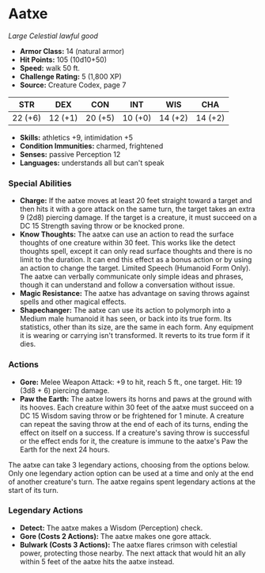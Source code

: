 # Aatxe

*Large* *Celestial* *lawful good*

- **Armor Class:** 14 (natural armor)
- **Hit Points:** 105 (10d10+50)
- **Speed:** walk 50 ft.
- **Challenge Rating:** 5 (1,800 XP)
- **Source:** Creature Codex, page 7

| STR | DEX | CON | INT | WIS | CHA |
| --- | --- | --- | --- | --- | --- |
| 22 (+6) | 12 (+1) | 20 (+5) | 10 (+0) | 14 (+2) | 14 (+2) |

- **Skills:** athletics +9, intimidation +5
- **Condition Immunities:** charmed, frightened
- **Senses:** passive Perception 12
- **Languages:** understands all but can't speak

### Special Abilities

- **Charge:** If the aatxe moves at least 20 feet straight toward a target and then hits it with a gore attack on the same turn, the target takes an extra 9 (2d8) piercing damage. If the target is a creature, it must succeed on a DC 15 Strength saving throw or be knocked prone.
- **Know Thoughts:** The aatxe can use an action to read the surface thoughts of one creature within 30 feet. This works like the detect thoughts spell, except it can only read surface thoughts and there is no limit to the duration. It can end this effect as a bonus action or by using an action to change the target. Limited Speech (Humanoid Form Only). The aatxe can verbally communicate only simple ideas and phrases, though it can understand and follow a conversation without issue.
- **Magic Resistance:** The aatxe has advantage on saving throws against spells and other magical effects.
- **Shapechanger:** The aatxe can use its action to polymorph into a Medium male humanoid it has seen, or back into its true form. Its statistics, other than its size, are the same in each form. Any equipment it is wearing or carrying isn't transformed. It reverts to its true form if it dies.

### Actions

- **Gore:** Melee Weapon Attack: +9 to hit, reach 5 ft., one target. Hit: 19 (3d8 + 6) piercing damage.
- **Paw the Earth:** The aatxe lowers its horns and paws at the ground with its hooves. Each creature within 30 feet of the aatxe must succeed on a DC 15 Wisdom saving throw or be frightened for 1 minute. A creature can repeat the saving throw at the end of each of its turns, ending the effect on itself on a success. If a creature's saving throw is successful or the effect ends for it, the creature is immune to the aatxe's Paw the Earth for the next 24 hours.

The aatxe can take 3 legendary actions, choosing from the options below. Only one legendary action option can be used at a time and only at the end of another creature's turn. The aatxe regains spent legendary actions at the start of its turn.

### Legendary Actions

- **Detect:** The aatxe makes a Wisdom (Perception) check.
- **Gore (Costs 2 Actions):** The aatxe makes one gore attack.
- **Bulwark (Costs 3 Actions):** The aatxe flares crimson with celestial power, protecting those nearby. The next attack that would hit an ally within 5 feet of the aatxe hits the aatxe instead.

